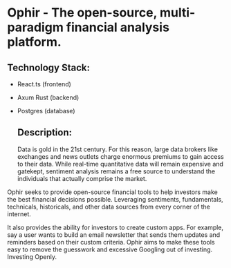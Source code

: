 # Ophir - The open-source, multi-paradigm financial analysis platform.

## Technology Stack:

- React.ts (frontend)
- Axum Rust (backend)
- Postgres (database)

  ## Description:

  Data is gold in the 21st century. For this reason, large data brokers like exchanges and news outlets charge enormous premiums to gain access to their data. While real-time quantitative data will remain expensive and gatekept, sentiment analysis remains a free source to understand the individuals that actually comprise the market.

Ophir seeks to provide open-source financial tools to help investors make the best financial decisions possible. Leveraging sentiments, fundamentals, technicals, historicals, and other data sources from every corner of the internet.

It also provides the ability for investors to create custom apps. For example, say a user wants to build an email newsletter that sends them updates and reminders based on their custom criteria. Ophir aims to make these tools easy to remove the guesswork and excessive Googling out of investing. Investing Openly.
